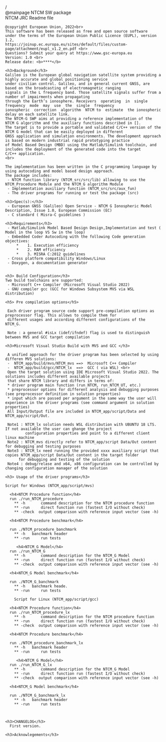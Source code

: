 ﻿/    
    @mainpage NTCM SW package    
    NTCM JRC Readme file    
       
    @copyright European Union, 2022<br>    
    This software has been released as free and open source software    
    under the terms of the European Union Public Licence (EUPL), version 1.2,    
    https://joinup.ec.europa.eu/sites/default/files/custom-page/attachment/eupl_v1.2_en.pdf <br>    
    Questions? Submit your query at https://www.gsc-europa.eu    
    Version: 1.0 <br>    
    Release date: <b>****</b>    
       
    <h3>Background</h3>    
    Galileo is the European global navigation satellite system providing a highly accurate and global positioning service    
    under civilian control. Galileo, and in general current GNSS, are based on the broadcasting of electromagnetic ranging    
    signals in the L frequency band. Those satellite signals suffer from a number of impairments when propagating    
    through the Earth’s ionosphere. Receivers  operating  in  single  frequency  mode  may  use  the  single  frequency    
    ionospheric  correction  algorithm  NTCM to  estimate  the ionospheric delay on each satellite link.    
    The NTCM-G SWP aims at providing a reference implementation of the NTCM G algorithm and the auxiliary functions described in [].    
    The target is to provide a portable and validated C/C++ version of the NTCM G model that can be easily deployed in different    
    GNSS application and simulation environments. The development approach is based on modern industrial rapid prototyping practice    
    of Model Based Design (MBD) using the Matlab/Simulink toolchain, and includes the deployment of the generated code into the target    
    C/C++ application.    
    <br>    
       
    The implementation has been written in the C programming language by using autocoding and model based design approach.     
    The package includes:    
     - NTCM function library (NTCM_src/src/lib) allowing to use the NTCM_Procedure Module and the NTCM_G algorithm Module     
     - Implementation auxiliary function (NTCM_src/src/aux_fun)    
     - The driver programs for running or test the package (src)    
       
    <h3>Spec(s):</h3>    
     - European GNSS (Galileo) Open Service - NTCM G Ionospheric Model Description, Issue 1.0, European Commission (EC)    
     - C standard ( Misra-C guidelines )    
       
    <h3>Requirements</h3>    
     - Matlab/Simulink Model Based Design Design,Implementation and test ( Model in the loop VS Sw in the loop)    
     - Embedded Coder Autocoding with the following Code generation objectives:    
   		 *    1. Execution efficiency    
   		 *    2. RAM efficiency    
   		 *    3. MISRA C:2012 guidelines    
     - Cross platform compatibility Windows/Linux    
     - Doxygen, a documentation generator    
        
       
    <h3> Build Configuration</h3>    
    Two build toolchains are supported:    
     - Microsoft C++ Compiler (Microsoft Visual Studio 2022)    
     - GNU compiler gcc (GCC for Windows Subsystem MVS via WSL distribution)    
       
    <h5> Pre compilation options</h5>    
        
     Each driver program source code support pre-compilation options as preprocessor flag. This allows to compile them for    
     different usages and according different configurations of the NTCM_G.    
       
     Note : a general #isLx (idef/ifndef) flag is used to distinguish between MVS and GCC target compilation    
        
    <h3>Microsoft Visual Studio Build with MVS and GCC </h3>    
        
     A unified approach for the driver program has been selected by using differen MVS solutions:    
     -  NTCM_app/build/mvs/NTCM_mvs ==>  Microsoft C++ Compiler    
     -  NTCM_app/build/gcc/NTCM_lx  ==>  GCC ( via WSL) <br>    
     Open the target solution using IDE Microsoft Visual Studio 2022. The solutions includes different available projects    
     that share NTCM library and differs in terms of:    
     * driver program main function (run_NTCM, run_NTCM_UT, etc.)    
     * preprocessor options for different analysis and debugging purposes (see preprocessor definition in solution properties)    
     * input which are passed per argument in the same way the user will experience in the driver programs (see command argument in solution properties)    
     All Input/Output file are included in NTCM_app/script/Data and NTCM_app/script/Out.    
       
     Note1 : NTCM_lx solution needs WSL distribution with UBUNTU 18 LTS. If not available the user can ghange the project    
             configuration properties and point to a different client linux machine    
     Note2 : NTCM_mvs directly refer to NTCM_app/script Data/Out content for debugging and testing purposes     
     Note3 : NTCM_lx need running the provided xxxx auxiliary script that copies NTCM_app/script Data/Out content in the target folder    
   		  for debugging and testing of the solution    
     Note4 : debug/relase and x64, x86 configuration can be controlled by changing configuration manager of the solution    
        
    <h3> Usage of the driver programs</h3>    
       
   	Script for Windows (NTCM_app/script/mvs)    
   		    
   	  <h4>NTCM Procedure function</h4>    
   	  run ./run_NTCM_procedure 			    
   		** -h 		command description for the NTCM procedure function    
   		** -run 	direct function run (fastest I/O without check)    
   		** -check  output comparison with reference input vector (see -h)    
       
   	  <h4>NTCM Procedure benchmark</h4>    
       
   	  run ./NTCM_procedure_banchmark    
   		** -h  	banchmark header 		    
   		** -run 	run tests    
   	    
         <h4>NTCM_G Model</h4>    
   	  run ./run_NTCM_G 		 			    
   		** -h 		command description for the NTCM_G Model    
   		** -run 	direct function run (fastest I/O without check)    
   		** -check  output comparison with reference input vector (see -h)    
       
   	  <h4>NTCM_G Model benchmark</h4>    
       
   	  run ./NTCM_G_banchmark    
   		** -h  	banchmark heade.   
   		** -run 	run tests    
         
      	Script for Linux (NTCM_app/script/gcc)    
   	    
   	  <h4>NTCM Procedure function</h4>    
   	  run ./run_NTCM_procedure_lx    
   		** -h 		command description for the NTCM procedure function    
   		** -run 	direct function run (fastest I/O without check)    
   		** -check  output comparison with reference input vector (see -h)    
       
   	  <h4>NTCM Procedure benchmark</h4>    
       
   	  run ./NTCM_procedure_banchmark_lx    
   		** -h  	banchmark header    
   		** -run 	run tests    
   	    
         <h4>NTCM_G Model</h4>    
   	  run ./run_NTCM_G_lx    
   		** -h 		command description for the NTCM_G Model    
   		** -run 	direct function run (fastest I/O without check)    
   		** -check  output comparison with reference input vector (see -h)    
       
   	  <h4>NTCM_G Model benchmark</h4>    
       
   	  run ./NTCM_G_banchmark_lx    
   		** -h  	banchmark header    
   		** -run 	run tests    
   	    
   	    
       
    <h3>CHANGELOG</h3>    
      First version.    
       
    <h3>Acknowlegements</h3>    
   